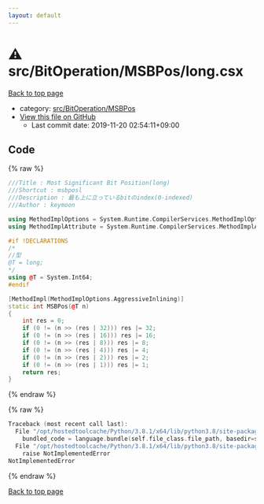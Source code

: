 ```yaml
---
layout: default
---
```


<!-- mathjax config similar to math.stackexchange -->
<script type="text/javascript" async
  src="https://cdnjs.cloudflare.com/ajax/libs/mathjax/2.7.5/MathJax.js?config=TeX-MML-AM_CHTML">
</script>
<script type="text/x-mathjax-config">
  MathJax.Hub.Config({
    TeX: { equationNumbers: { autoNumber: "AMS" }},
    tex2jax: {
      inlineMath: [ ['$','$'] ],
      processEscapes: true
    },
    "HTML-CSS": { matchFontHeight: false },
    displayAlign: "left",
    displayIndent: "2em"
  });
</script>

<script type="text/javascript" src="https://cdnjs.cloudflare.com/ajax/libs/jquery/3.4.1/jquery.min.js"></script>
<script src="https://cdn.jsdelivr.net/npm/jquery-balloon-js@1.1.2/jquery.balloon.min.js" integrity="sha256-ZEYs9VrgAeNuPvs15E39OsyOJaIkXEEt10fzxJ20+2I=" crossorigin="anonymous"></script>
<script type="text/javascript" src="../../../../assets/js/copy-button.js"></script>
<link rel="stylesheet" href="../../../../assets/css/copy-button.css" />


# :warning: src/BitOperation/MSBPos/long.csx

<a href="../../../../index.html">Back to top page</a>

* category: <a href="../../../../index.html#ba4980ba298973ff61237fcb5c0cc029">src/BitOperation/MSBPos</a>
* <a href="{{ site.github.repository_url }}/blob/master/src/BitOperation/MSBPos/long.csx">View this file on GitHub</a>
    - Last commit date: 2019-11-20 02:54:11+09:00




## Code

<a id="unbundled"></a>
{% raw %}
```cpp
﻿///Title : Most Significant Bit Position(long)
///Shortcut : msbposl
///Description : 最も上に立っているbitのindex(0-indexed)
///Author : keymoon

using MethodImplOptions = System.Runtime.CompilerServices.MethodImplOptions;
using MethodImplAttribute = System.Runtime.CompilerServices.MethodImplAttribute;

#if !DECLARATIONS
/*
//型
@T = long;
*/
using @T = System.Int64;
#endif

[MethodImpl(MethodImplOptions.AggressiveInlining)]
static int MSBPos(@T n)
{
    int res = 0;
    if (0 != (n >> (res | 32))) res |= 32;
    if (0 != (n >> (res | 16))) res |= 16;
    if (0 != (n >> (res | 8))) res |= 8;
    if (0 != (n >> (res | 4))) res |= 4;
    if (0 != (n >> (res | 2))) res |= 2;
    if (0 != (n >> (res | 1))) res |= 1;
    return res;
}

```
{% endraw %}

<a id="bundled"></a>
{% raw %}
```cpp
Traceback (most recent call last):
  File "/opt/hostedtoolcache/Python/3.8.1/x64/lib/python3.8/site-packages/onlinejudge_verify/docs.py", line 347, in write_contents
    bundled_code = language.bundle(self.file_class.file_path, basedir=self.cpp_source_path)
  File "/opt/hostedtoolcache/Python/3.8.1/x64/lib/python3.8/site-packages/onlinejudge_verify/languages/csharpscript.py", line 108, in bundle
    raise NotImplementedError
NotImplementedError

```
{% endraw %}

<a href="../../../../index.html">Back to top page</a>

